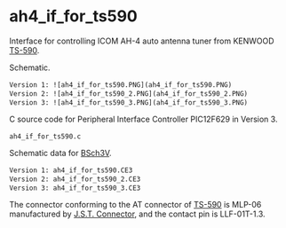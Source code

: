 # ah4_if_for_ts590
Interface for controlling ICOM AH-4 auto antenna tuner from KENWOOD [TS-590](http://www.kenwood.com/usa/com/amateur/ts-590sg/ "TS-590").

Schematic.

    Version 1: ![ah4_if_for_ts590.PNG](ah4_if_for_ts590.PNG)
    Version 2: ![ah4_if_for_ts590_2.PNG](ah4_if_for_ts590_2.PNG)
    Version 3: ![ah4_if_for_ts590_3.PNG](ah4_if_for_ts590_3.PNG)

C source code for Peripheral Interface Controller PIC12F629 in Version 3.

    ah4_if_for_ts590.c

Schematic data for [BSch3V](https://www.suigyodo.com/online/schsoft.htm "BSch3V").

    Version 1: ah4_if_for_ts590.CE3
    Version 2: ah4_if_for_ts590_2.CE3
    Version 3: ah4_if_for_ts590_3.CE3

The connector conforming to the AT connector of [TS-590](http://www.kenwood.com/usa/com/amateur/ts-590sg/ "TS-590") is MLP-06 manufactured by [J.S.T. Connector](http://www.jst-mfg.com/index_e.php "J.S.T. Connector"), and the contact pin is LLF-01T-1.3.
